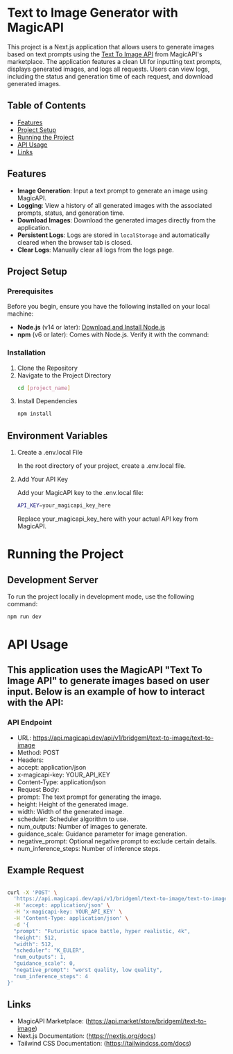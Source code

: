 # Text to Image Generator with MagicAPI

This project is a Next.js application that allows users to generate images based on text prompts using the [Text To Image API](https://api.market/store/bridgeml/text-to-image) from MagicAPI's marketplace. The application features a clean UI for inputting text prompts, displays generated images, and logs all requests. Users can view logs, including the status and generation time of each request, and download generated images.

## Table of Contents

- [Features](#features)
- [Project Setup](#project-setup)
- [Running the Project](#running-the-project)
- [API Usage](#api-usage)
- [Links](https://magic-api-eight.vercel.app/)

## Features

- **Image Generation**: Input a text prompt to generate an image using MagicAPI.
- **Logging**: View a history of all generated images with the associated prompts, status, and generation time.
- **Download Images**: Download the generated images directly from the application.
- **Persistent Logs**: Logs are stored in `localStorage` and automatically cleared when the browser tab is closed.
- **Clear Logs**: Manually clear all logs from the logs page.

## Project Setup

### Prerequisites

Before you begin, ensure you have the following installed on your local machine:

- **Node.js** (v14 or later): [Download and Install Node.js](https://nodejs.org/)
- **npm** (v6 or later): Comes with Node.js. Verify it with the command:

### Installation

1.  Clone the Repository
2.  Navigate to the Project Directory
    ```bash
    cd [project_name]
    ```
3.  Install Dependencies
    ```bash
    npm install
    ```

## Environment Variables

1. Create a .env.local File

   In the root directory of your project, create a .env.local file.

2. Add Your API Key

   Add your MagicAPI key to the .env.local file:

   ```bash
   API_KEY=your_magicapi_key_here

   ```

   Replace your_magicapi_key_here with your actual API key from MagicAPI.

# Running the Project

## Development Server

To run the project locally in development mode, use the following command:

```bash
npm run dev

```

# API Usage

## This application uses the MagicAPI "Text To Image API" to generate images based on user input. Below is an example of how to interact with the API:

### API Endpoint

- URL: https://api.magicapi.dev/api/v1/bridgeml/text-to-image/text-to-image
- Method: POST
- Headers:
- accept: application/json
- x-magicapi-key: YOUR_API_KEY
- Content-Type: application/json
- Request Body:
- prompt: The text prompt for generating the image.
- height: Height of the generated image.
- width: Width of the generated image.
- scheduler: Scheduler algorithm to use.
- num_outputs: Number of images to generate.
- guidance_scale: Guidance parameter for image generation.
- negative_prompt: Optional negative prompt to exclude certain details.
- num_inference_steps: Number of inference steps.

## Example Request

```bash

curl -X 'POST' \
  'https://api.magicapi.dev/api/v1/bridgeml/text-to-image/text-to-image' \
  -H 'accept: application/json' \
  -H 'x-magicapi-key: YOUR_API_KEY' \
  -H 'Content-Type: application/json' \
  -d '{
  "prompt": "Futuristic space battle, hyper realistic, 4k",
  "height": 512,
  "width": 512,
  "scheduler": "K_EULER",
  "num_outputs": 1,
  "guidance_scale": 0,
  "negative_prompt": "worst quality, low quality",
  "num_inference_steps": 4
}'


```

## Links

- MagicAPI Marketplace: (https://api.market/store/bridgeml/text-to-image)
- Next.js Documentation: (https://nextjs.org/docs)
- Tailwind CSS Documentation: (https://tailwindcss.com/docs)
